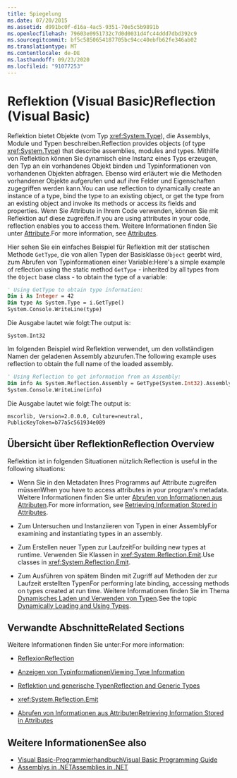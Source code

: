 ```yaml
---
title: Spiegelung
ms.date: 07/20/2015
ms.assetid: d991bc0f-d16a-4ac5-9351-70e5c5b9891b
ms.openlocfilehash: 79603e0951732c7d0d0031d4fc44ddd7dbd392c9
ms.sourcegitcommit: bf5c5850654187705bc94cc40ebfb62fe346ab02
ms.translationtype: MT
ms.contentlocale: de-DE
ms.lasthandoff: 09/23/2020
ms.locfileid: "91077253"
---
```

# <a name="reflection-visual-basic"></a><span data-ttu-id="f3130-102">Reflektion (Visual Basic)</span><span class="sxs-lookup"><span data-stu-id="f3130-102">Reflection (Visual Basic)</span></span>

<span data-ttu-id="f3130-103">Reflektion bietet Objekte (vom Typ <xref:System.Type>), die Assemblys, Module und Typen beschreiben.</span><span class="sxs-lookup"><span data-stu-id="f3130-103">Reflection provides objects (of type <xref:System.Type>) that describe assemblies, modules and types.</span></span> <span data-ttu-id="f3130-104">Mithilfe von Reflektion können Sie dynamisch eine Instanz eines Typs erzeugen, den Typ an ein vorhandenes Objekt binden und Typinformationen von vorhandenen Objekten abfragen. Ebenso wird erläutert wie die Methoden vorhandener Objekte aufgerufen und auf ihre Felder und Eigenschaften zugegriffen werden kann.</span><span class="sxs-lookup"><span data-stu-id="f3130-104">You can use reflection to dynamically create an instance of a type, bind the type to an existing object, or get the type from an existing object and invoke its methods or access its fields and properties.</span></span> <span data-ttu-id="f3130-105">Wenn Sie Attribute in Ihrem Code verwenden, können Sie mit Reflektion auf diese zugreifen.</span><span class="sxs-lookup"><span data-stu-id="f3130-105">If you are using attributes in your code, reflection enables you to access them.</span></span> <span data-ttu-id="f3130-106">Weitere Informationen finden Sie unter [Attribute](../../../standard/attributes/index.md).</span><span class="sxs-lookup"><span data-stu-id="f3130-106">For more information, see [Attributes](../../../standard/attributes/index.md).</span></span>  
  
 <span data-ttu-id="f3130-107">Hier sehen Sie ein einfaches Beispiel für Reflektion mit der statischen Methode `GetType`, die von allen Typen der Basisklasse `Object` geerbt wird, zum Abrufen von Typinformationen einer Variable:</span><span class="sxs-lookup"><span data-stu-id="f3130-107">Here's a simple example of reflection using the static method `GetType` - inherited by all types from the `Object` base class - to obtain the type of a variable:</span></span>  
  
```vb  
' Using GetType to obtain type information:  
Dim i As Integer = 42  
Dim type As System.Type = i.GetType()  
System.Console.WriteLine(type)  
```  
  
 <span data-ttu-id="f3130-108">Die Ausgabe lautet wie folgt:</span><span class="sxs-lookup"><span data-stu-id="f3130-108">The output is:</span></span>  
  
 `System.Int32`  
  
 <span data-ttu-id="f3130-109">Im folgenden Beispiel wird Reflektion verwendet, um den vollständigen Namen der geladenen Assembly abzurufen.</span><span class="sxs-lookup"><span data-stu-id="f3130-109">The following example uses reflection to obtain the full name of the loaded assembly.</span></span>  
  
```vb  
' Using Reflection to get information from an Assembly:  
Dim info As System.Reflection.Assembly = GetType(System.Int32).Assembly  
System.Console.WriteLine(info)  
```  
  
 <span data-ttu-id="f3130-110">Die Ausgabe lautet wie folgt:</span><span class="sxs-lookup"><span data-stu-id="f3130-110">The output is:</span></span>  
  
 `mscorlib, Version=2.0.0.0, Culture=neutral, PublicKeyToken=b77a5c561934e089`  
  
## <a name="reflection-overview"></a><span data-ttu-id="f3130-111">Übersicht über Reflektion</span><span class="sxs-lookup"><span data-stu-id="f3130-111">Reflection Overview</span></span>  

 <span data-ttu-id="f3130-112">Reflektion ist in folgenden Situationen nützlich:</span><span class="sxs-lookup"><span data-stu-id="f3130-112">Reflection is useful in the following situations:</span></span>  
  
- <span data-ttu-id="f3130-113">Wenn Sie in den Metadaten Ihres Programms auf Attribute zugreifen müssen</span><span class="sxs-lookup"><span data-stu-id="f3130-113">When you have to access attributes in your program's metadata.</span></span> <span data-ttu-id="f3130-114">Weitere Informationen finden Sie unter [Abrufen von Informationen aus Attributen](../../../standard/attributes/retrieving-information-stored-in-attributes.md).</span><span class="sxs-lookup"><span data-stu-id="f3130-114">For more information, see [Retrieving Information Stored in Attributes](../../../standard/attributes/retrieving-information-stored-in-attributes.md).</span></span>  
  
- <span data-ttu-id="f3130-115">Zum Untersuchen und Instanziieren von Typen in einer Assembly</span><span class="sxs-lookup"><span data-stu-id="f3130-115">For examining and instantiating types in an assembly.</span></span>  
  
- <span data-ttu-id="f3130-116">Zum Erstellen neuer Typen zur Laufzeit</span><span class="sxs-lookup"><span data-stu-id="f3130-116">For building new types at runtime.</span></span> <span data-ttu-id="f3130-117">Verwenden Sie Klassen in <xref:System.Reflection.Emit>.</span><span class="sxs-lookup"><span data-stu-id="f3130-117">Use classes in <xref:System.Reflection.Emit>.</span></span>  
  
- <span data-ttu-id="f3130-118">Zum Ausführen von spätem Binden mit Zugriff auf Methoden der zur Laufzeit erstellten Typen</span><span class="sxs-lookup"><span data-stu-id="f3130-118">For performing late binding, accessing methods on types created at run time.</span></span> <span data-ttu-id="f3130-119">Weitere Informationen finden Sie im Thema [Dynamisches Laden und Verwenden von Typen](../../../framework/reflection-and-codedom/dynamically-loading-and-using-types.md).</span><span class="sxs-lookup"><span data-stu-id="f3130-119">See the topic [Dynamically Loading and Using Types](../../../framework/reflection-and-codedom/dynamically-loading-and-using-types.md).</span></span>  
  
## <a name="related-sections"></a><span data-ttu-id="f3130-120">Verwandte Abschnitte</span><span class="sxs-lookup"><span data-stu-id="f3130-120">Related Sections</span></span>  

 <span data-ttu-id="f3130-121">Weitere Informationen finden Sie unter:</span><span class="sxs-lookup"><span data-stu-id="f3130-121">For more information:</span></span>  
  
- [<span data-ttu-id="f3130-122">Reflexion</span><span class="sxs-lookup"><span data-stu-id="f3130-122">Reflection</span></span>](../../../framework/reflection-and-codedom/reflection.md)  
  
- [<span data-ttu-id="f3130-123">Anzeigen von Typinformationen</span><span class="sxs-lookup"><span data-stu-id="f3130-123">Viewing Type Information</span></span>](../../../framework/reflection-and-codedom/viewing-type-information.md)  
  
- [<span data-ttu-id="f3130-124">Reflektion und generische Typen</span><span class="sxs-lookup"><span data-stu-id="f3130-124">Reflection and Generic Types</span></span>](../../../framework/reflection-and-codedom/reflection-and-generic-types.md)  
  
- <xref:System.Reflection.Emit>  
  
- [<span data-ttu-id="f3130-125">Abrufen von Informationen aus Attributen</span><span class="sxs-lookup"><span data-stu-id="f3130-125">Retrieving Information Stored in Attributes</span></span>](../../../standard/attributes/retrieving-information-stored-in-attributes.md)  
  
## <a name="see-also"></a><span data-ttu-id="f3130-126">Weitere Informationen</span><span class="sxs-lookup"><span data-stu-id="f3130-126">See also</span></span>

- [<span data-ttu-id="f3130-127">Visual Basic-Programmierhandbuch</span><span class="sxs-lookup"><span data-stu-id="f3130-127">Visual Basic Programming Guide</span></span>](../index.md)
- [<span data-ttu-id="f3130-128">Assemblys in .NET</span><span class="sxs-lookup"><span data-stu-id="f3130-128">Assemblies in .NET</span></span>](../../../standard/assembly/index.md)
